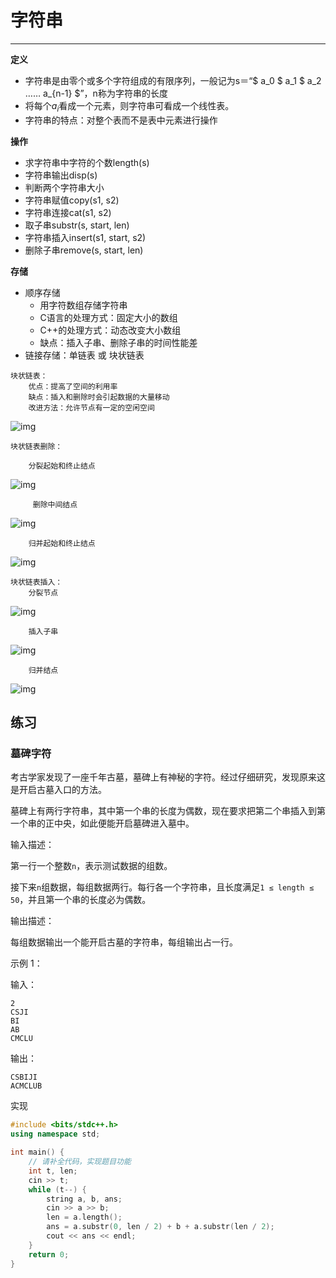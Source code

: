 # 字符串

---

**定义**

- 字符串是由零个或多个字符组成的有限序列，一般记为s＝“$ a_0 $ a_1 $ a_2 …… a_{n-1} $”，n称为字符串的长度
- 将每个$a_i$看成一个元素，则字符串可看成一个线性表。
- 字符串的特点：对整个表而不是表中元素进行操作

**操作**

- 求字符串中字符的个数length(s)
- 字符串输出disp(s)
- 判断两个字符串大小
- 字符串赋值copy(s1, s2)
- 字符串连接cat(s1, s2)
- 取子串substr(s, start, len)
- 字符串插入insert(s1, start, s2)
- 删除子串remove(s, start, len)

**存储**

- 顺序存储
  - 用字符数组存储字符串
  - C语言的处理方式：固定大小的数组
  - C++的处理方式：动态改变大小数组
  - 缺点：插入子串、删除子串的时间性能差
- 链接存储：单链表 或 块状链表



```
块状链表：
    优点：提高了空间的利用率
    缺点：插入和删除时会引起数据的大量移动
    改进方法：允许节点有一定的空闲空间
```

![img](https://staticcdn.boyuai.com/materials/2021/03/16/QaxRwNO0ncpw7ppm6to90.png!png)

```
块状链表删除：

    分裂起始和终止结点
```

![img](https://staticcdn.boyuai.com/materials/2021/03/16/p3RIFoWQyKV0khE0GnWil.png!png)

```
     删除中间结点
```

![img](https://staticcdn.boyuai.com/materials/2021/03/16/fxaX5rTRA20G-C1G0TC--.png!png)

```
    归并起始和终止结点
```

![img](https://staticcdn.boyuai.com/materials/2021/03/16/WHVOXcg7MyOAF4hTqdGMX.png!png)

```
块状链表插入：
    分裂节点
```

![img](https://staticcdn.boyuai.com/materials/2021/03/16/k4RGCijGGWB4wuqDQ_Xfz.png!png)

```
    插入子串
```

![img](https://staticcdn.boyuai.com/materials/2021/03/16/ZKxigWkK6cGBDL0qogNAJ.png!png)

```
    归并结点
```

![img](https://staticcdn.boyuai.com/materials/2021/03/16/-hA9aawnCu_2TBKNSZzxd.png!png)



## 练习

### 墓碑字符

考古学家发现了一座千年古墓，墓碑上有神秘的字符。经过仔细研究，发现原来这是开启古墓入口的方法。

墓碑上有两行字符串，其中第一个串的长度为偶数，现在要求把第二个串插入到第一个串的正中央，如此便能开启墓碑进入墓中。

输入描述：

第一行一个整数`n`，表示测试数据的组数。

接下来`n`组数据，每组数据两行。每行各一个字符串，且长度满足`1 ≤ length ≤ 50`，并且第一个串的长度必为偶数。



输出描述：

每组数据输出一个能开启古墓的字符串，每组输出占一行。



示例 1：

输入：

```
2
CSJI
BI
AB
CMCLU
```

输出：

```
CSBIJI
ACMCLUB
```



实现

```cpp
#include <bits/stdc++.h>
using namespace std; 

int main() {
    // 请补全代码，实现题目功能
    int t, len;
    cin >> t;
    while (t--) {
        string a, b, ans;
        cin >> a >> b;
        len = a.length();
        ans = a.substr(0, len / 2) + b + a.substr(len / 2);
        cout << ans << endl;
    }
    return 0;
}

```











